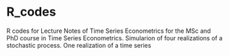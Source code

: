 # R_codes
R codes for Lecture Notes of Time Series Econometrics for the MSc and PhD course in Time Series Econometrics. 
Simularion of four realizations of a stochastic process.
One realization of a time series 
